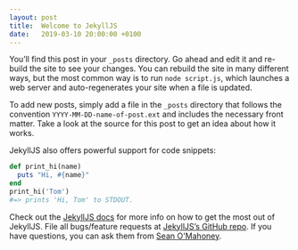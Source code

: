 ```yaml
---
layout: post
title:  Welcome to JekyllJS
date:   2019-03-10 20:00:00 +0100
---
```

You’ll find this post in your `_posts` directory. Go ahead and edit it and re-build the site to see your changes. You can rebuild the site in many different ways, but the most common way is to run `node script.js`, which launches a web server and auto-regenerates your site when a file is updated.

To add new posts, simply add a file in the `_posts` directory that follows the convention `YYYY-MM-DD-name-of-post.ext` and includes the necessary front matter. Take a look at the source for this post to get an idea about how it works.

JekyllJS also offers powerful support for code snippets:

```ruby
def print_hi(name)
  puts "Hi, #{name}"
end
print_hi('Tom')
#=> prints 'Hi, Tom' to STDOUT.
```

Check out the [JekyllJS docs][jekyllJS-docs] for more info on how to get the most out of JekyllJS. File all bugs/feature requests at [JekyllJS’s GitHub repo][jekyllJS-gh]. If you have questions, you can ask them from [Sean O'Mahoney][sean].

[jekyllJS-docs]: https://github.com/Sean12697/JekyllJS/blob/master/README.md
[jekyllJS-gh]:   https://github.com/Sean12697/JekyllJS
[sean]:          https://twitter.com/Sean12697